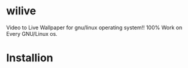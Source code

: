 # wilive
Video to Live Wallpaper for gnu/linux operating system!!
100% Work on Every GNU/Linux os.

# Installion

